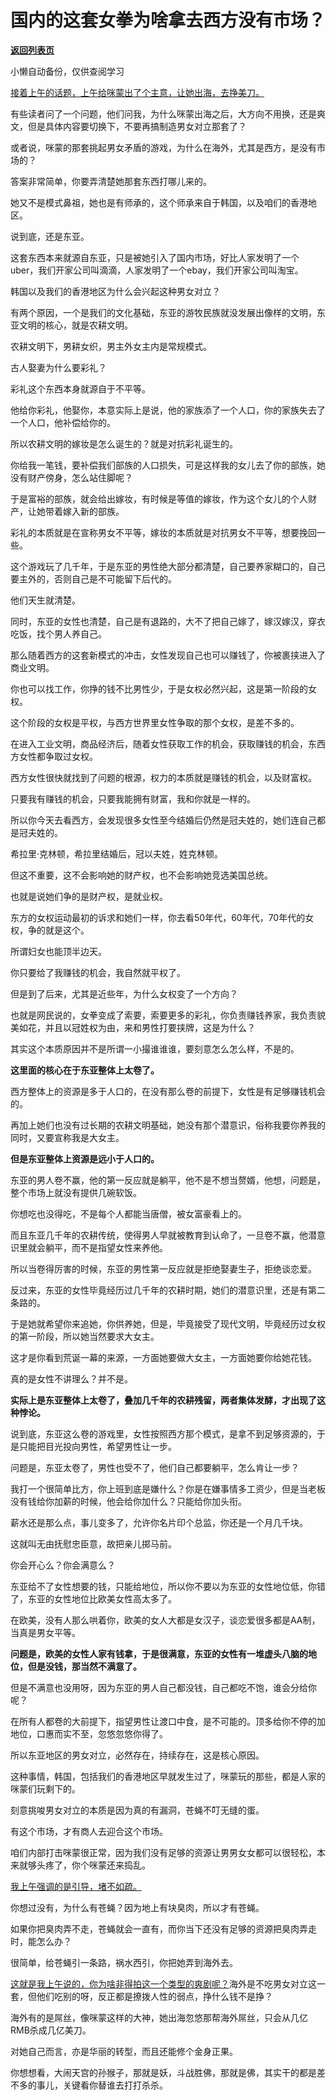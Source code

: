 # 国内的这套女拳为啥拿去西方没有市场？

[**返回列表页**](/gzh/记忆承载3)

小懒自动备份，仅供查阅学习

[接着上午的话题，上午给咪蒙出了个主意，让她出海，去挣美刀。](http://mp.weixin.qq.com/s?__biz=MzU0MjYwNDU2Mw==&mid=2247512895&idx=1&sn=a7ad9d60179027a3a638b56ff492a093&chksm=fb1adf43cc6d5655b227ef26538d1fa0e4e97ec11e0068df53db02ad31b9210970ea70997390&scene=21#wechat_redirect)  

有些读者问了一个问题，他们问我，为什么咪蒙出海之后，大方向不用换，还是爽文，但是具体内容要切换下，不要再搞制造男女对立那套了？  

或者说，咪蒙的那套挑起男女矛盾的游戏，为什么在海外，尤其是西方，是没有市场的？  

答案非常简单，你要弄清楚她那套东西打哪儿来的。  

她又不是模式鼻祖，她也是有师承的，这个师承来自于韩国，以及咱们的香港地区。

说到底，还是东亚。  

这套东西本来就源自东亚，只是被她引入了国内市场，好比人家发明了一个uber，我们开家公司叫滴滴，人家发明了一个ebay，我们开家公司叫淘宝。

韩国以及我们的香港地区为什么会兴起这种男女对立？  

有两个原因，一个是我们的文化基础，东亚的游牧民族就没发展出像样的文明，东亚文明的核心，就是农耕文明。  

农耕文明下，男耕女织，男主外女主内是常规模式。  

古人娶妻为什么要彩礼？  

彩礼这个东西本身就源自于不平等。  

他给你彩礼，他娶你，本意实际上是说，他的家族添了一个人口，你的家族失去了一个人口，他补偿给你的。  

所以农耕文明的嫁妆是怎么诞生的？就是对抗彩礼诞生的。  

你给我一笔钱，要补偿我们部族的人口损失，可是这样我的女儿去了你的部族，她没有财产傍身，怎么站住脚呢？  

于是富裕的部族，就会给出嫁妆，有时候是等值的嫁妆，作为这个女儿的个人财产，让她带着嫁入新的部族。

彩礼的本质就是在宣称男女不平等，嫁妆的本质就是对抗男女不平等，想要挽回一些。  

这个游戏玩了几千年，于是东亚的男性绝大部分都清楚，自己要养家糊口的，自己要主外的，否则自己是不可能留下后代的。  

他们天生就清楚。

同时，东亚的女性也清楚，自己是有退路的，大不了把自己嫁了，嫁汉嫁汉，穿衣吃饭，找个男人养自己。

那么随着西方的这套新模式的冲击，女性发现自己也可以赚钱了，你被裹挟进入了商业文明。

你也可以找工作，你挣的钱不比男性少，于是女权必然兴起，这是第一阶段的女权。  

这个阶段的女权是平权，与西方世界里女性争取的那个女权，是差不多的。  

在进入工业文明，商品经济后，随着女性获取工作的机会，获取赚钱的机会，东西方女性都争取过女权。  

西方女性很快就找到了问题的根源，权力的本质就是赚钱的机会，以及财富权。  

只要我有赚钱的机会，只要我能拥有财富，我和你就是一样的。

所以你今天去看西方，会发现很多女性至今结婚后仍然是冠夫姓的，她们连自己都是冠夫姓的。  

希拉里·克林顿，希拉里结婚后，冠以夫姓，姓克林顿。

但这不重要，这不会影响她的财产权，也不会影响她竞选美国总统。  

也就是说她们争的是财产权，是就业权。

东方的女权运动最初的诉求和她们一样，你去看50年代，60年代，70年代的女权，争的就是这个。  

所谓妇女也能顶半边天。

你只要给了我赚钱的机会，我自然就平权了。  

但是到了后来，尤其是近些年，为什么女权变了一个方向？

也就是网民说的，女拳变成了索要，索要更多的彩礼，你负责赚钱养家，我负责貌美如花，并且以冠姓权为由，来和男性打要挟牌，这是为什么？  

其实这个本质原因并不是所谓一小撮谁谁谁，要刻意怎么怎么样，不是的。  

 **这里面的核心在于东亚整体上太卷了。**

西方整体上的资源是多于人口的，在没有那么卷的前提下，女性是有足够赚钱机会的。

再加上她们也没有过长期的农耕文明基础，她没有那个潜意识，俗称我要你养我的同时，又要宣称我是大女主。  

 **但是东亚整体上资源是远小于人口的。**  

东亚的男人卷不赢，他的第一反应就是躺平，他不是不想当赘婿，他想，问题是，整个市场上就没有提供几碗软饭。

你想吃也没得吃，不是每个人都能当唐僧，被女富豪看上的。

而且东亚几千年的农耕传统，使得男人早就被教育到认命了，一旦卷不赢，他潜意识里就会躺平，而不是指望女性来养他。  

所以当卷得厉害的时候，东亚的男性第一反应就是拒绝娶妻生子，拒绝谈恋爱。  

反过来，东亚的女性毕竟经历过几千年的农耕时期，她们的潜意识里，还是有第二条路的。  

于是她就希望你来追她，你供养她，但是，毕竟接受了现代文明，毕竟经历过女权的第一阶段，所以她当然要求大女主。  

这才是你看到荒诞一幕的来源，一方面她要做大女主，一方面她要你给她花钱。  

真的是女性不讲理么？并不是。  

 **实际上是东亚整体上太卷了，叠加几千年的农耕残留，两者集体发酵，才出现了这种悖论。**  

说到底，东亚这么卷的游戏里，女性按照西方那个模式，是拿不到足够资源的，于是只能把目光投向男性，希望男性让一步。

问题是，东亚太卷了，男性也受不了，他们自己都要躺平，怎么肯让一步？

我打一个很简单比方，你上班到底是嫌什么？你是在嫌事情多工资少，但是当老板没有钱给你加薪的时候，他会给你加什么？只能给你加头衔。  

薪水还是那么点，事儿变多了，允许你名片印个总监，你还是一个月几千块。

这就叫无由抚慰忠臣意，故把亲儿掷马前。

你会开心么？你会满意么？

东亚给不了女性想要的钱，只能给地位，所以你不要以为东亚的女性地位低，你错了，东亚的女性地位比欧美女性高太多了。

在欧美，没有人那么哄着你，欧美的女人大都是女汉子，谈恋爱很多都是AA制，当真是男女平等。

 **问题是，欧美的女性人家有钱拿，于是很满意，东亚的女性有一堆虚头八脑的地位，但是没钱，那当然不满意了。**

但是不满意也没用呀，因为东亚的男人自己都没钱，自己都吃不饱，谁会分给你呢？

在所有人都卷的大前提下，指望男性让渡口中食，是不可能的。顶多给你不停的加地位，口惠而实不至，忽悠忽悠你得了。

所以东亚地区的男女对立，必然存在，持续存在，这是核心原因。

这种事情，韩国，包括我们的香港地区早就发生过了，咪蒙玩的那些，都是人家的咪蒙们玩剩下的。  

刻意挑唆男女对立的本质是因为真的有漏洞，苍蝇不叮无缝的蛋。  

有这个市场，才有商人去迎合这个市场。  

咱们内部打击咪蒙很正常，因为我们没有足够的资源让男男女女都可以很轻松，本来就够头疼了，你个咪蒙还来捣乱。  

[我上午强调的是引导，堵不如疏。](http://mp.weixin.qq.com/s?__biz=MzU0MjYwNDU2Mw==&mid=2247512895&idx=1&sn=a7ad9d60179027a3a638b56ff492a093&chksm=fb1adf43cc6d5655b227ef26538d1fa0e4e97ec11e0068df53db02ad31b9210970ea70997390&scene=21#wechat_redirect)  

你想过没有，为什么有苍蝇？因为地上有块臭肉，所以才有苍蝇。

如果你把臭肉弄不走，苍蝇就会一直有，而你当下还没有足够的资源把臭肉弄走时，能怎么办？

很简单，给苍蝇引一条路，祸水西引，你把她弄到海外去。

[这就是我上午说的，你为啥非得拍这一个类型的爽剧呢？](http://mp.weixin.qq.com/s?__biz=MzU0MjYwNDU2Mw==&mid=2247512895&idx=1&sn=a7ad9d60179027a3a638b56ff492a093&chksm=fb1adf43cc6d5655b227ef26538d1fa0e4e97ec11e0068df53db02ad31b9210970ea70997390&scene=21#wechat_redirect)海外是不吃男女对立这一套，但他们吃别的呀，反正都是撩拨人性的弱点，挣什么钱不是挣？  

海外有的是屌丝，像咪蒙这样的大神，她出海忽悠那帮海外屌丝，只会从几亿RMB杀成几亿美刀。

对她自己而言，亦是华丽的转型，而且还能修个金身正果。  

你想想看，大闹天宫的孙猴子，那就是妖，斗战胜佛，那就是佛，其实干的都是差不多的事儿，关键看你替谁去打打杀杀。

